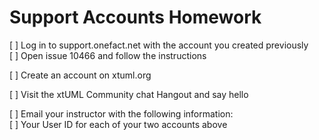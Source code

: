 # Support Accounts Homework 

[ ] Log in to support.onefact.net with the account you created previously  
  [ ] Open issue 10466 and follow the instructions  

[ ] Create an account on xtuml.org  

[ ] Visit the xtUML Community chat Hangout and say hello  

[ ] Email your instructor with the following information:  
  [ ] Your User ID for each of your two accounts above
 



